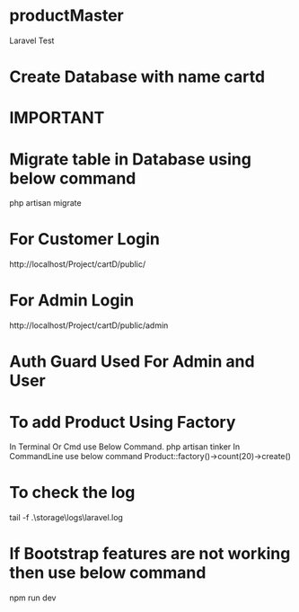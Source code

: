 # productMaster
Laravel Test

# Create Database with name cartd

# IMPORTANT

# Migrate table in Database using below command
php artisan migrate

# For Customer Login
http://localhost/Project/cartD/public/

# For Admin Login
http://localhost/Project/cartD/public/admin

# Auth Guard Used For Admin and User

# To add Product Using Factory
In Terminal Or Cmd use Below Command.
php artisan tinker
In CommandLine use below command
Product::factory()->count(20)->create()   

# To check the log
tail -f .\storage\logs\laravel.log

# If Bootstrap features are not working then use below command
npm run dev
